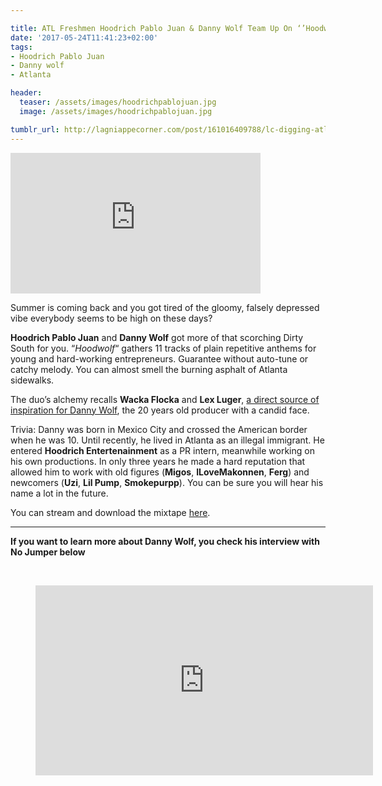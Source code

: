 ```yaml
---

title: ATL Freshmen Hoodrich Pablo Juan & Danny Wolf Team Up On ‘’Hoodwolf’’
date: '2017-05-24T11:41:23+02:00'
tags:
- Hoodrich Pablo Juan
- Danny wolf
- Atlanta

header:
  teaser: /assets/images/hoodrichpablojuan.jpg
  image: /assets/images/hoodrichpablojuan.jpg

tumblr_url: http://lagniappecorner.com/post/161016409788/lc-digging-atl-freshmen-hoodrich-pablo-juan
---
```

<p><iframe width="400" height="225"  id="youtube_iframe" src="https://www.youtube.com/embed/fI1nqKTgNkY?feature=oembed&amp;enablejsapi=1&amp;origin=http://safe.txmblr.com&amp;wmode=opaque" frameborder="0" allowfullscreen></iframe></p>
<p align="justfify">Summer is coming back and you got tired of the gloomy, falsely depressed vibe everybody seems to be high on these days? </p>
<p align="justfify"><b>Hoodrich Pablo Juan</b> and <b>Danny Wolf</b> got more of that scorching Dirty South for you. “<i>Hoodwolf</i>“ gathers 11 tracks of plain repetitive anthems for young and hard-working entrepreneurs. Guarantee without auto-tune or catchy melody. You can almost smell the burning asphalt of Atlanta sidewalks.</p>
<p align="justfify">The duo’s alchemy recalls <b>Wacka Flocka</b> and <b>Lex Luger</b>, <a href="http://www.xxlmag.com/news/2017/05/danny-wolf-hoodrich-entertainment-interview/">a direct source of inspiration for Danny Wolf</a>, the 20 years old producer with a candid face.<br/></p><p>Trivia: Danny
was born in Mexico City and crossed the American border when he was 10. Until recently, he lived in Atlanta as an illegal immigrant. He entered <b>Hoodrich Entertenainment</b> as a PR intern, meanwhile working on his own productions. In only three years he made a hard reputation that allowed him to
work with old figures (<b>Migos</b>, <b>ILoveMakonnen</b>, <b>Ferg</b>) and newcomers (<b>Uzi</b>, <b>Lil Pump</b>, <b>Smokepurpp</b>). You can be sure you will hear his name a lot in the future.<br/></p><p>You can stream
and download the mixtape <a href="http://www.datpiff.com/Hoodrich-Pablo-Juan-x-Danny-Wolf-HoodWolf-mixtape.842845.html">here</a>.</p>
<hr>
<p align="justfify"><b>If you want to learn more about Danny Wolf, you check his interview with No Jumper below</b>

 </p><figure class="tmblr-embed tmblr-full" data-provider="youtube" data-orig-width="540" data-orig-height="304" data-url="https%3A%2F%2Fwww.youtube.com%2Fwatch%3Fv%3D3Bnxum4d7uQ"><iframe width="540" height="304" id="youtube_iframe" src="https://www.youtube.com/embed/3Bnxum4d7uQ?feature=oembed&amp;enablejsapi=1&amp;origin=https://safe.txmblr.com&amp;wmode=opaque" frameborder="0" allowfullscreen=""></iframe></figure>

